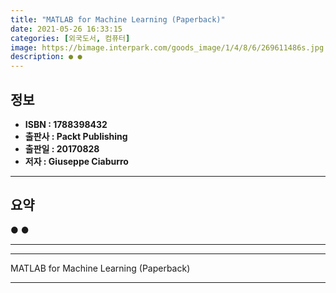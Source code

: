 ```yaml
---
title: "MATLAB for Machine Learning (Paperback)"
date: 2021-05-26 16:33:15
categories: [외국도서, 컴퓨터]
image: https://bimage.interpark.com/goods_image/1/4/8/6/269611486s.jpg
description: ● ●
---
```


## **정보**

- **ISBN : 1788398432**
- **출판사 : Packt Publishing**
- **출판일 : 20170828**
- **저자 : Giuseppe Ciaburro**

------



## **요약**

●  ●  

------



------


MATLAB for Machine Learning (Paperback) 

------



